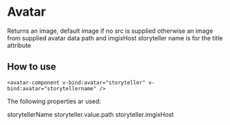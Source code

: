 # Avatar

Returns an image, default image if no src is supplied
otherwise an image from supplied avatar data path and imgixHost
storyteller name is for the title attribute

## How to use

`<avatar-component v-bind:avatar="storyteller" v-bind:avatar="storytellername" />`

The following properties ar used:

storytellerName
storyteller.value.path
storyteller.imgixHost